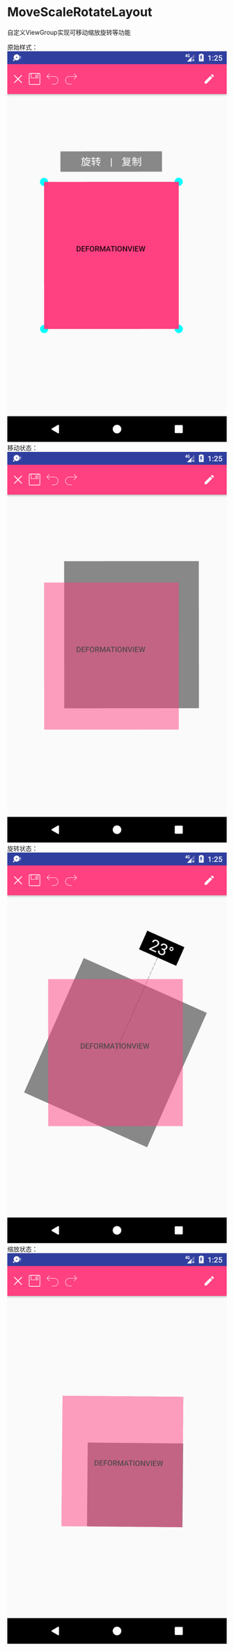 # MoveScaleRotateLayout
自定义ViewGroup实现可移动缩放旋转等功能

原始样式：![Image text](https://raw.githubusercontent.com/LVTQ/MoveScaleRotateLayout/master/screenshot/Screenshot_1522373107.png)
移动状态：![Image text](https://raw.githubusercontent.com/LVTQ/MoveScaleRotateLayout/master/screenshot/Screenshot_1522373113.png)
旋转状态：![Image text](https://github.com/LVTQ/MoveScaleRotateLayout/blob/master/screenshot/Screenshot_1522373135.png)
缩放状态：![Image text](https://github.com/LVTQ/MoveScaleRotateLayout/blob/master/screenshot/Screenshot_1522373155.png)
